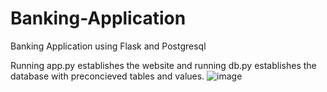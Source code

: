 # Banking-Application
Banking Application using Flask and Postgresql

Running app.py establishes the website and running db.py establishes the database with preconcieved tables and values.
![image](https://user-images.githubusercontent.com/89810188/217935970-73bf6491-2a97-49f3-a565-db4069273d53.png)

